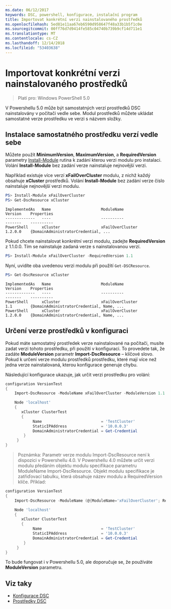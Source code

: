```yaml
---
ms.date: 06/12/2017
keywords: DSC, powershell, konfigurace, instalační program
title: Importovat konkrétní verzi nainstalovaného prostředků
ms.openlocfilehash: 5ed81e11aa67eb6590d958647f48a33b1b5f1c0e
ms.sourcegitcommit: 00ff76d7d9414fe585c04740b739b9cf14d711e1
ms.translationtype: MT
ms.contentlocale: cs-CZ
ms.lasthandoff: 12/14/2018
ms.locfileid: "53403638"
---
```

# <a name="import-a-specific-version-of-an-installed-resource"></a>Importovat konkrétní verzi nainstalovaného prostředků

> Platí pro: Windows PowerShell 5.0

V Powershellu 5.0 může být samostatných verzí prostředků DSC nainstalovány v počítači vedle sebe. Modul prostředků můžete ukládat samostatné verze prostředku ve verzi s názvem složky.

## <a name="installing-separate-resource-versions-side-by-side"></a>Instalace samostatného prostředku verzí vedle sebe

Můžete použít **MinimumVersion**, **MaximumVersion**, a **RequiredVersion** parametry [Install-Module](/powershell/module/PowershellGet/Install-Module) rutina k zadání kterou verzi modulu pro instalaci. Volání **Install-Module** bez zadání verze nainstaluje nejnovější verzi.

Například existuje více verzí **xFailOverCluster** modulu, z nichž každý obsahuje **xCluster** prostředků. Volání **Install-Module** bez zadání verze číslo nainstaluje nejnovější verzi modulu.

```powershell
PS> Install-Module xFailOverCluster
PS> Get-DscResource xCluster
```

```output
ImplementedAs   Name                      ModuleName                     Version    Properties
-------------   ----                      ----------                     -------    ----------
PowerShell      xCluster                  xFailOverCluster               1.2.0.0    {DomainAdministratorCredential, ...
```

Pokud chcete nainstalovat konkrétní verzi modulu, zadejte **RequiredVersion** z 1.1.0.0. Tím se nainstaluje zadaná verze s nainstalovanou verzí.

```powershell
PS> Install-Module xFailOverCluster -RequiredVersion 1.1
```

Nyní, uvidíte oba uvedenou verzi modulu při použití `Get-DSCResource`.

```powershell
PS> Get-DscResource xCluster
```

```output
ImplementedAs   Name                      ModuleName                     Version    Properties
-------------   ----                      ----------                     -------    ----------
PowerShell      xCluster                  xFailOverCluster               1.1        {DomainAdministratorCredential, Name, ...
PowerShell      xCluster                  xFailOverCluster               1.2.0.0    {DomainAdministratorCredential, Name, ...
```

## <a name="specifying-a-resource-version-in-a-configuration"></a>Určení verze prostředků v konfiguraci

Pokud máte samostatný prostředek verze nainstalované na počítači, musíte zadat verzi tohoto prostředku, při použití v konfiguraci. To provedete tak, že zadáte **ModuleVersion** parametr **Import-DscResource** – klíčové slovo. Pokud k určení verze modulu prostředků prostředku, které mají více než jedna verze nainstalovaná, kterou konfigurace generuje chybu.

Následující konfigurace ukazuje, jak určit verzi prostředku pro volání:

```powershell
configuration VersionTest
{
    Import-DscResource -ModuleName xFailOverCluster -ModuleVersion 1.1

    Node 'localhost'
    {
       xCluster ClusterTest
       {
            Name                          = 'TestCluster'
            StaticIPAddress               = '10.0.0.3'
            DomainAdministratorCredential = Get-Credential
        }
     }
}
```

>Poznámka: Parametr verze modulu Import-DscResource není k dispozici v Powershellu 4.0. V Powershellu 4.0 můžete určit verzi modulu předáním objektu modulu specifikace parametru ModuleName Import-DscResource. Objekt modulu specifikace je zatřiďovací tabulku, která obsahuje název modulu a RequiredVersion klíče. Příklad:

```powershell
configuration VersionTest
{
    Import-DscResource -ModuleName (@{ModuleName='xFailOverCluster'; RequiredVersion='1.1'} )

    Node 'localhost'
    {
       xCluster ClusterTest
       {
            Name                          = 'TestCluster'
            StaticIPAddress               = '10.0.0.3'
            DomainAdministratorCredential = Get-Credential
        }
     }
}
```

To bude fungovat i v Powershellu 5.0, ale doporučuje se, že používáte **ModuleVersion** parametru.

## <a name="see-also"></a>Viz taky

- [Konfigurace DSC](configurations.md)
- [Prostředky DSC](../resources/resources.md)
